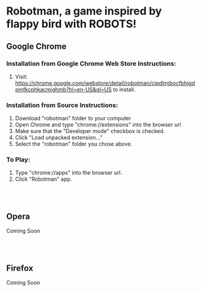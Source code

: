 # Robotman, a game inspired by flappy bird with ROBOTS!

## Google Chrome

### Installation from Google Chrome Web Store Instructions:
1.  Visit: https://chrome.google.com/webstore/detail/robotman/cjpdlmjbocfbhjgdpmfkcphkacmighmb?hl=en-US&gl=US to install.

### Installation from Source Instructions:
1. Download "robotman" folder to your computer
2. Open Chrome and type "chrome://extensions" into the browser url
3. Make sure that the "Developer mode" checkbox is checked.
4. Click "Load unpacked extension..."
5. Select the "robotman" folder you chose above.

### To Play:
1.  Type "chrome://apps" into the browser url.
2.  Click "Robotman" app.

<br>
<br>

## Opera

Coming Soon

<br>
<br>

## Firefox

Coming Soon

